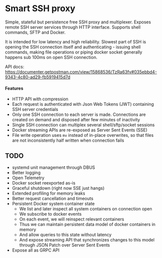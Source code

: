 # Smart SSH proxy

Simple, stateful but persistence free SSH proxy and multiplexer. Exposes remote SSH server services through HTTP interface. Supports shell commands, SFTP and Docker.

It is intended for low latency and high reliability. Slowest part of SSH is opening the SSH connection itself and authenticating - issuing shell commands, making file operations or piping docker socket generally happens sub 100ms on open SSH connection.

API docs: https://documenter.getpostman.com/view/15868536/TzRa63fv#035ebbd4-9343-4c80-ad29-fb5919415d7d

#### Features

- HTTP API with compression
- Each request is authenticated with Json Web Tokens (JWT) containing SSH server credentials
- Only one SSH connection to each server is made. Connections are created on demand and disposed after few minutes of inactivity
- Single SSH connection can multiplex several shell/sftp/socket sessions
- Docker streaming APIs are re-exposed as Server Sent Events (SSE)
- File write operation uses `mv` instead of in-place overwrites, so that files are not inconsistently half written when connection fails

## TODO

- systemd unit management through DBUS
- Better logging
- Open Telemetry
- Docker socket reexported as-is
- Graceful shutdown (right now SSE just hangs)
- Extended profiling for memory leaks
- Better request cancellation and timeouts
- Persistent Docker system container state
  - We list and later inspect all system containers on connection open
  - We subscribe to docker events
  - On each event, we will reinspect relevant containers
  - Thus we can maintain persistent data model of docker containers in memory
  - And allow queries to this state without latency
  - And expose streaming API that synchronizes changes to this model through JSON Patch over Server Sent Events
- Expose all as GRPC API
